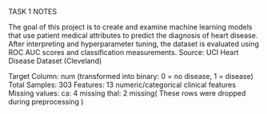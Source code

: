 TASK 1 NOTES

The goal of this project is to create and examine machine learning models that use patient medical attributes to predict the diagnosis of heart disease. After interpreting and hyperparameter tuning, the dataset is evaluated using ROC AUC scores and classification measurements.
Source: UCI Heart Disease Dataset (Cleveland)

Target Column: num (transformed into binary: 0 = no disease, 1 = disease)
Total Samples: 303
Features: 13 numeric/categorical clinical features
Missing values:
ca: 4 missing
thal: 2 missing( These rows were dropped during preprocessing )
